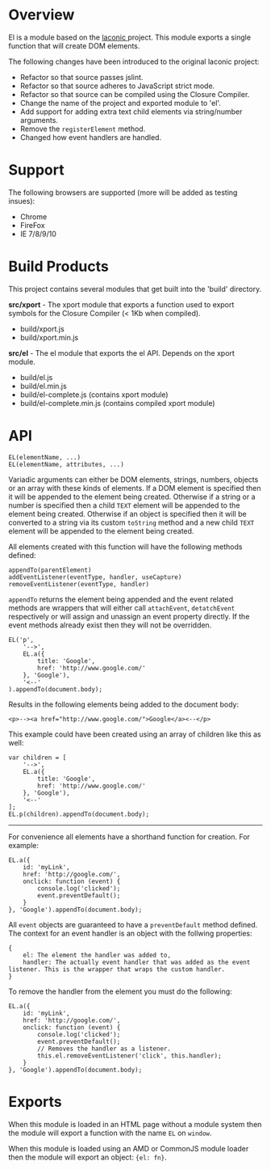 # Overview

El is a module based on the [laconic ](https://github.com/joestelmach/laconic) project.
This module exports a single function that will create DOM elements.

The following changes have been introduced to the original laconic project:

- Refactor so that source passes jslint.
- Refactor so that source adheres to JavaScript strict mode.
- Refactor so that source can be compiled using the Closure Compiler.
- Change the name of the project and exported module to 'el'.
- Add support for adding extra text child elements via string/number arguments.
- Remove the `registerElement` method.
- Changed how event handlers are handled.

# Support

The following browsers are supported (more will be added as testing insues):

- Chrome
- FireFox
- IE 7/8/9/10

# Build Products

This project contains several modules that get built into the 'build' directory.

**src/xport** - The xport module that exports a function used to export symbols for the Closure Compiler (< 1Kb when compiled).

- build/xport.js
- build/xport.min.js

**src/el** - The el module that exports the el API. Depends on the xport module.

- build/el.js
- build/el.min.js
- build/el-complete.js (contains xport module)
- build/el-complete.min.js (contains compiled xport module)

# API

	EL(elementName, ...)
	EL(elementName, attributes, ...)

Variadic arguments can either be DOM elements, strings, numbers, objects or an array with these kinds of elements. If a DOM element is specified then it will be appended
to the element being created. Otherwise if a string or a number is specified then a child `TEXT` element will be appended
to the element being created. Otherwise if an object is specified then it will be converted to a string via its custom `toString` method
and a new child `TEXT` element will be appended to the element being created.

All elements created with this function will have the following methods defined:

	appendTo(parentElement)
	addEventListener(eventType, handler, useCapture)
	removeEventListener(eventType, handler)

`appendTo` returns the element being appended and the event related methods are wrappers that will either call `attachEvent`, `detatchEvent` respectively
or will assign and unassign an event property directly. If the event methods already exist then they will not be overridden.

	EL('p',
		'-->',
		EL.a({
			title: 'Google',
			href: 'http://www.google.com/'
		}, 'Google'),
		'<--'
	).appendTo(document.body);

Results in the following elements being added to the document body:

	<p>--><a href="http://www.google.com/">Google</a><--</p>


This example could have been created using an array of children like this as well:

	var children = [
		'-->',
		EL.a({
			title: 'Google',
			href: 'http://www.google.com/'
		}, 'Google'),
		'<--'
	];
	EL.p(children).appendTo(document.body);

---

For convenience all elements have a shorthand function for creation. For example:

	EL.a({
		id: 'myLink',
		href: 'http://google.com/',
		onclick: function (event) {
			console.log('clicked');
			event.preventDefault();
		}
	}, 'Google').appendTo(document.body);

All `event` objects are guaranteed to have a `preventDefault` method defined. The context for an event handler is an object with the follwing properties:

	{
		el: The element the handler was added to,
		handler: The actually event handler that was added as the event listener. This is the wrapper that wraps the custom handler.
	}

To remove the handler from the element you must do the following:

	EL.a({
		id: 'myLink',
		href: 'http://google.com/',
		onclick: function (event) {
			console.log('clicked');
			event.preventDefault();
			// Removes the handler as a listener.
			this.el.removeEventListener('click', this.handler);
		}
	}, 'Google').appendTo(document.body);

# Exports

When this module is loaded in an HTML page without a module system then the module will export a function with the name `EL` on `window`.

When this module is loaded using an AMD or CommonJS module loader then the module will export an object: `{el: fn}`.